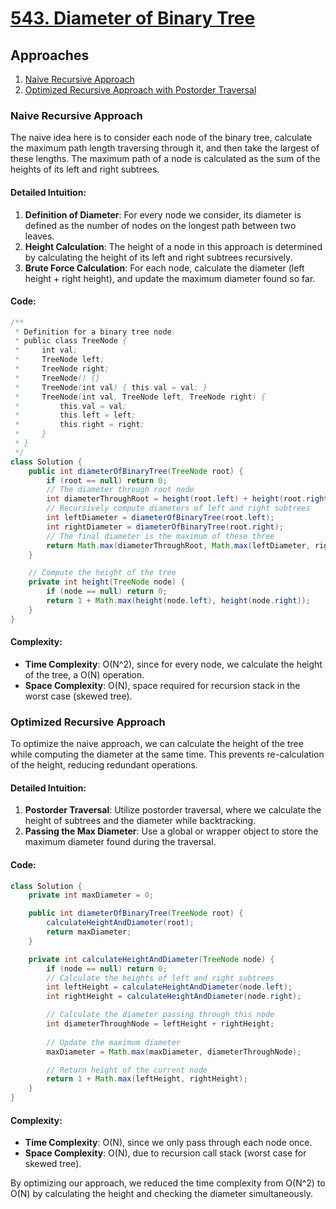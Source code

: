 # [543. Diameter of Binary Tree](https://leetcode.com/problems/diameter-of-binary-tree/)

## Approaches
1. [Naive Recursive Approach](#naive-recursive-approach)
2. [Optimized Recursive Approach with Postorder Traversal](#optimized-recursive-approach)

### Naive Recursive Approach

The naive idea here is to consider each node of the binary tree, calculate the maximum path length traversing through it, and then take the largest of these lengths. The maximum path of a node is calculated as the sum of the heights of its left and right subtrees.

#### Detailed Intuition:

1. **Definition of Diameter**: For every node we consider, its diameter is defined as the number of nodes on the longest path between two leaves.
2. **Height Calculation**: The height of a node in this approach is determined by calculating the height of its left and right subtrees recursively.
3. **Brute Force Calculation**: For each node, calculate the diameter (left height + right height), and update the maximum diameter found so far.

#### Code:

```java
/**
 * Definition for a binary tree node.
 * public class TreeNode {
 *     int val;
 *     TreeNode left;
 *     TreeNode right;
 *     TreeNode() {}
 *     TreeNode(int val) { this.val = val; }
 *     TreeNode(int val, TreeNode left, TreeNode right) {
 *         this.val = val;
 *         this.left = left;
 *         this.right = right;
 *     }
 * }
 */
class Solution {
    public int diameterOfBinaryTree(TreeNode root) {
        if (root == null) return 0;
        // The diameter through root node
        int diameterThroughRoot = height(root.left) + height(root.right);
        // Recursively compute diameters of left and right subtrees
        int leftDiameter = diameterOfBinaryTree(root.left);
        int rightDiameter = diameterOfBinaryTree(root.right);
        // The final diameter is the maximum of these three
        return Math.max(diameterThroughRoot, Math.max(leftDiameter, rightDiameter));
    }

    // Compute the height of the tree
    private int height(TreeNode node) {
        if (node == null) return 0;
        return 1 + Math.max(height(node.left), height(node.right));
    }
}
```

#### Complexity:
- **Time Complexity**: O(N^2), since for every node, we calculate the height of the tree, a O(N) operation.
- **Space Complexity**: O(N), space required for recursion stack in the worst case (skewed tree).

### Optimized Recursive Approach

To optimize the naive approach, we can calculate the height of the tree while computing the diameter at the same time. This prevents re-calculation of the height, reducing redundant operations.

#### Detailed Intuition:

1. **Postorder Traversal**: Utilize postorder traversal, where we calculate the height of subtrees and the diameter while backtracking.
2. **Passing the Max Diameter**: Use a global or wrapper object to store the maximum diameter found during the traversal.

#### Code:

```java
class Solution {
    private int maxDiameter = 0;

    public int diameterOfBinaryTree(TreeNode root) {
        calculateHeightAndDiameter(root);
        return maxDiameter;
    }

    private int calculateHeightAndDiameter(TreeNode node) {
        if (node == null) return 0;
        // Calculate the heights of left and right subtrees
        int leftHeight = calculateHeightAndDiameter(node.left);
        int rightHeight = calculateHeightAndDiameter(node.right);

        // Calculate the diameter passing through this node
        int diameterThroughNode = leftHeight + rightHeight;
        
        // Update the maximum diameter
        maxDiameter = Math.max(maxDiameter, diameterThroughNode);

        // Return height of the current node
        return 1 + Math.max(leftHeight, rightHeight);
    }
}
```

#### Complexity:
- **Time Complexity**: O(N), since we only pass through each node once.
- **Space Complexity**: O(N), due to recursion call stack (worst case for skewed tree).

By optimizing our approach, we reduced the time complexity from O(N^2) to O(N) by calculating the height and checking the diameter simultaneously.

